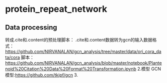 # protein_repeat_network

Data processing
-------
转成.cite和.content的预处理脚本：
.cite和.content数据转为gcn的输入数据格式：https://github.com/NIRVANALAN/gcn_analysis/tree/master/data/ori_cora_data/cora
脚本：https://github.com/NIRVANALAN/gcn_analysis/blob/master/notebook/Plantenoid%20Citation%20Data%20Format%20Transformation.ipynb
2.模型
GCN模型:https://github.com/tkipf/gcn
3.
